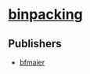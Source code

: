 # [binpacking](https://pypi.org/project/binpacking)



## Publishers
- [bfmaier](https://pypi.org/user/bfmaier)

